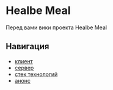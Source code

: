 # Healbe Meal

Перед вами вики проекта Healbe Meal 

## Навигация

- [клиент](https://github.com/Healbe-Meal/client)
- [сервер]()
- [стек технологий]()
- [анонс]()

